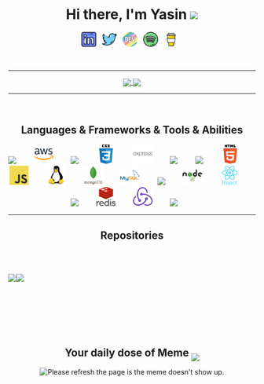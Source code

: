<div align="center">
    <h1>Hi there, I'm Yasin <img src="https://media.giphy.com/media/hvRJCLFzcasrR4ia7z/giphy.gif" width="25px"> </h1>

</div>

<p align='center'>
    <a href="https://www.linkedin.com/in/yasin-demek"><img height="30"
            src="https://raw.githubusercontent.com/8bithemant/8bithemant/master/linkedin.png?raw=true"></a>&nbsp;&nbsp;
    <a href="https://twitter.com/ysndmk"><img height="30"
            src="https://raw.githubusercontent.com/8bithemant/8bithemant/master/twitter.png?raw=true"></a>&nbsp;&nbsp;
    <a href="#"><img height="30"
            src="https://raw.githubusercontent.com/8bithemant/8bithemant/master/devto.png?raw=true"></a>&nbsp;&nbsp;
    <a href="#"><img height="30"
            src="https://raw.githubusercontent.com/8bithemant/8bithemant/master/spotify.png?raw=true"></a>&nbsp;&nbsp;
    <a href="#t"><img height="30"
            src="https://raw.githubusercontent.com/8bithemant/8bithemant/master/coffee.jpg?raw=true"></a>&nbsp;&nbsp;
</p>



<br />

<hr>

<p width="100%" align="center">
    <a align="left" href="https://github.com/anuraghazra/github-readme-stats" title="Go to Source">
        <img height=175 align="center"
            src="https://github-readme-stats.vercel.app/api?username=ydemek&show_icons=true&theme=gotham">
    </a>
    <a align="right" href="https://github.com/anuraghazra/github-readme-stats">
        <img height=175 align="center"
            src="https://github-readme-stats.vercel.app/api/top-langs/?username=ydemek&hide=c%23,powershell,java&title_color=2aa889&text_color=99d1ce&icon_color=2bbc8a&bg_color=0c1014&langs_count=8&layout=compact" />
    </a>
</p>

<hr>


<br />

<h2 align="center">Languages & Frameworks & Tools & Abilities</h2>

<p align="center">
    <img src="https://docs.amplify.aws/assets/logo-dark.svg"
    width="40px">&nbsp;&nbsp;&nbsp;&nbsp;&nbsp;&nbsp;&nbsp;&nbsp;
<img src="https://raw.githubusercontent.com/devicons/devicon/master/icons/amazonwebservices/amazonwebservices-original-wordmark.svg"
    width="40px">&nbsp;&nbsp;&nbsp;&nbsp;&nbsp;&nbsp;&nbsp;&nbsp;
<img src="https://www.vectorlogo.zone/logos/gnu_bash/gnu_bash-icon.svg"
    width="40px">&nbsp;&nbsp;&nbsp;&nbsp;&nbsp;&nbsp;&nbsp;&nbsp;
<img src="https://raw.githubusercontent.com/devicons/devicon/master/icons/css3/css3-original-wordmark.svg"
    width="40px">&nbsp;&nbsp;&nbsp;&nbsp;&nbsp;&nbsp;&nbsp;&nbsp;
<img src="https://raw.githubusercontent.com/devicons/devicon/master/icons/express/express-original-wordmark.svg"
    width="40px">&nbsp;&nbsp;&nbsp;&nbsp;&nbsp;&nbsp;&nbsp;&nbsp;
<img src="https://www.vectorlogo.zone/logos/figma/figma-icon.svg"
    width="40px">&nbsp;&nbsp;&nbsp;&nbsp;&nbsp;&nbsp;&nbsp;&nbsp;
<img src="https://www.vectorlogo.zone/logos/git-scm/git-scm-icon.svg"
    width="40px">&nbsp;&nbsp;&nbsp;&nbsp;&nbsp;&nbsp;&nbsp;&nbsp;
<img src="https://raw.githubusercontent.com/devicons/devicon/master/icons/html5/html5-original-wordmark.svg"
    width="40px">&nbsp;&nbsp;&nbsp;&nbsp;&nbsp;&nbsp;&nbsp;&nbsp;
<img src="https://raw.githubusercontent.com/devicons/devicon/master/icons/javascript/javascript-original.svg"
    width="40px">&nbsp;&nbsp;&nbsp;&nbsp;&nbsp;&nbsp;&nbsp;&nbsp;
<img src="https://raw.githubusercontent.com/devicons/devicon/master/icons/linux/linux-original.svg"
    width="40px">&nbsp;&nbsp;&nbsp;&nbsp;&nbsp;&nbsp;&nbsp;&nbsp;
<img src="https://raw.githubusercontent.com/devicons/devicon/master/icons/mongodb/mongodb-original-wordmark.svg"
    width="40px">&nbsp;&nbsp;&nbsp;&nbsp;&nbsp;&nbsp;&nbsp;&nbsp;
<img src="https://raw.githubusercontent.com/devicons/devicon/master/icons/mysql/mysql-original-wordmark.svg"
    width="40px">&nbsp;&nbsp;&nbsp;&nbsp;&nbsp;&nbsp;&nbsp;&nbsp;
<img src="https://cdn.worldvectorlogo.com/logos/nextjs-3.svg"
    width="40px">&nbsp;&nbsp;&nbsp;&nbsp;&nbsp;&nbsp;&nbsp;&nbsp;
<img src="https://raw.githubusercontent.com/devicons/devicon/master/icons/nodejs/nodejs-original-wordmark.svg"
    width="40px">&nbsp;&nbsp;&nbsp;&nbsp;&nbsp;&nbsp;&nbsp;&nbsp;
<img src="https://raw.githubusercontent.com/devicons/devicon/master/icons/react/react-original-wordmark.svg"
    width="40px">&nbsp;&nbsp;&nbsp;&nbsp;&nbsp;&nbsp;&nbsp;&nbsp;
<img src="https://reactnative.dev/img/header_logo.svg"
    width="40px">&nbsp;&nbsp;&nbsp;&nbsp;&nbsp;&nbsp;&nbsp;&nbsp;
<img src="https://raw.githubusercontent.com/devicons/devicon/master/icons/redis/redis-original-wordmark.svg"
    width="40px">&nbsp;&nbsp;&nbsp;&nbsp;&nbsp;&nbsp;&nbsp;&nbsp;
<img src="https://raw.githubusercontent.com/devicons/devicon/master/icons/redux/redux-original.svg"
    width="40px">&nbsp;&nbsp;&nbsp;&nbsp;&nbsp;&nbsp;&nbsp;&nbsp;
    <img src="https://cdn.icon-icons.com/icons2/2107/PNG/512/file_type_vscode_icon_130084.png"
        width="40px">&nbsp;&nbsp;&nbsp;&nbsp;&nbsp;&nbsp;&nbsp;&nbsp;
</p>

<hr>

<h2 align="center">Repositories</h2>

<br><br>
<div>
    <p width="100%" align="center">
        <a align="left" href="https://github.com/ydemek/moniTTool" title="moniTTool"><img align="left" height="115"
                src="https://github-readme-stats.vercel.app/api/pin/?username=ydemek&repo=moniTTool&theme=gotham"></a>
        <a align="left" href="https://github.com/ydemek/ContactManager" title="ContactManager"><img align="left" height="115"
                src="https://github-readme-stats.vercel.app/api/pin/?username=ydemek&repo=ContactManager&theme=gotham"></a>
    </p>
</div>
<br><br><br><br><br>
<br />
<br />
 <p height="20" align="center">
        
    
<div>
    <h2 align="center">Your daily dose of Meme <img src="https://media.giphy.com/media/3og0Iw1U36HosQQWXK/giphy.gif" width="60" style="margin-bottom: -10px;"></h2>
    <p width="100%" align="center">
        <img src='https://random-memer.herokuapp.com/' title="Meme" width="400"
            alt="Please refresh the page is the meme doesn't show up.">
    </p>
</div>
